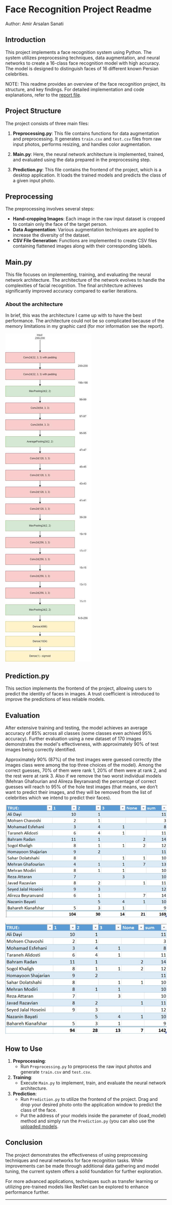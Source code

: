 # Face Recognition Project Readme

Author: Amir Arsalan Sanati

## Introduction
This project implements a face recognition system using Python. The system utilizes preprocessing techniques, data augmentation, and neural networks to create a 16-class face recognition model with high accuracy. The model is designed to distinguish faces of 16 different known Persian celebrities.

NOTE: This readme provides an overview of the face recognition project, its structure, and key findings. For detailed implementation and code explanations, refer to the [report file](docs/report_english).

## Project Structure
The project consists of three main files:

1. **Preprocessing.py**: This file contains functions for data augmentation and preprocessing. It generates `train.csv` and `test.csv` files from raw input photos, performs resizing, and handles color augmentation.

2. **Main.py**: Here, the neural network architecture is implemented, trained, and evaluated using the data prepared in the preprocessing step.

3. **Prediction.py**: This file contains the frontend of the project, which is a desktop application. It loads the trained models and predicts the class of a given input photo.

## Preprocessing
The preprocessing involves several steps:

- **Hand-cropping Images**: Each image in the raw input dataset is cropped to contain only the face of the target person.
- **Data Augmentation**: Various augmentation techniques are applied to increase the diversity of the dataset.
- **CSV File Generation**: Functions are implemented to create CSV files containing flattened images along with their corresponding labels.

## Main.py
This file focuses on implementing, training, and evaluating the neural network architecture. The architecture of the network evolves to handle the complexities of facial recognition. The final architecture achieves significantly improved accuracy compared to earlier iterations.

### About the architecture
In brief, this was the architecture I came up with to have the best performance. The architecture could not be so complicated because of the memory limitations in my graphic card (for mor information see the report).


![Architecture](docs/images/architecture.jpg)


## Prediction.py
This section implements the frontend of the project, allowing users to predict the identity of faces in images. A trust coefficient is introduced to improve the predictions of less reliable models.

## Evaluation
After extensive training and testing, the model achieves an average accuracy of 85% across all classes (some classes even achived 95% accuracy). Further evaluation using a new dataset of 170 images demonstrates the model's effectiveness, with approximately 90% of test images being correctly identified.

Approximately 90% (87%) of the test images were guessed correctly (the images class were among the top three choices of the model). Among the correct guesses, 70% of them were rank 1, 20% of them were at rank 2, and the rest were at rank 3.
Also if we remove the two worst individual models (Mehran Ghafourian and Alireza Beyranvand) the percentage of correct guesses will reach to 95% of the hole test images (that means, we don’t want to predict their images, and they will be removed from the list of celebrities which we intend to predict their faces).


![170 images results](docs/images/170_results.jpg)


![170 images removed](docs/images/170_results_removed.jpg)


## How to Use
1. **Preprocessing**: 
    - Run `Preprocessing.py` to preprocess the raw input photos and generate `train.csv` and `test.csv`.
2. **Training**:
    - Execute `Main.py` to implement, train, and evaluate the neural network architecture.
3. **Prediction**:
    - Run `Prediction.py` to utilize the frontend of the project. Drag and drop your desired photo onto the application window to predict the class of the face.
    - Put the address of your models inside the parameter of (load_model) method and simply run the `Prediction.py` (you can also use the [uploaded models](docs/models).

## Conclusion
The project demonstrates the effectiveness of using preprocessing techniques and neural networks for face recognition tasks. While improvements can be made through additional data gathering and model tuning, the current system offers a solid foundation for further exploration.

For more advanced applications, techniques such as transfer learning or utilizing pre-trained models like ResNet can be explored to enhance performance further.

---


